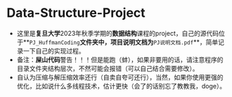 # Data-Structure-Project

- 这里是**复旦大学**2023年秋季学期的**数据结构**课程的project，自己的源代码位于**`PJ_HuffmanCoding`**文件夹中，项目说明文档为**`PJ说明文档.pdf`**，简单记录一下自己的实现过程。
- 备注：**屎山代码**警告！！！但是能跑（蚌），如果非要用的话，请注意程序的目录文件夹结构层次，不然可能会报错（可以自己结合需要修改）。
- 自认为压缩与解压缩效率还行（自卖自夸可还行），当然，如果你使用更强的优化，比如说什么多线程技术，估计更快（会了的话别忘了教教我，doge）。